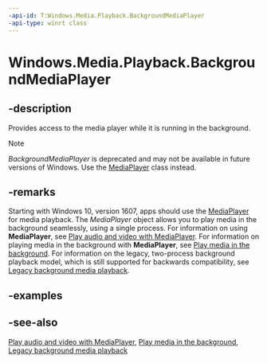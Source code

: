```yaml
---
-api-id: T:Windows.Media.Playback.BackgroundMediaPlayer
-api-type: winrt class
---
```


<!-- Class syntax.
public class BackgroundMediaPlayer 
-->

# Windows.Media.Playback.BackgroundMediaPlayer

## -description
Provides access to the media player while it is running in the background.

> [!NOTE]
> *BackgroundMediaPlayer* is deprecated and may not be available in future versions of Windows. Use the [MediaPlayer](mediaplayer.md) class instead.

## -remarks
Starting with Windows 10, version 1607, apps should use the [MediaPlayer](mediaplayer.md) for media playback. The *MediaPlayer* object allows you to play media in the background seamlessly, using a single process. For information on using **MediaPlayer**, see [Play audio and video with MediaPlayer](https://msdn.microsoft.com/en-us/windows/uwp/audio-video-camera/play-audio-and-video-with-mediaplayer). For information on playing media in the background with **MediaPlayer**, see [Play media in the background](https://msdn.microsoft.com/en-us/windows/uwp/audio-video-camera/background-audio). For information on the legacy, two-process background playback model, which is still supported for backwards compatibility, see [Legacy background media playback](https://msdn.microsoft.com/en-us/windows/uwp/audio-video-camera/legacy-background-media-playback).

## -examples

## -see-also
[Play audio and video with MediaPlayer](https://msdn.microsoft.com/en-us/windows/uwp/audio-video-camera/play-audio-and-video-with-mediaplayer), [Play media in the background](https://msdn.microsoft.com/en-us/windows/uwp/audio-video-camera/background-audio), [Legacy background media playback](https://msdn.microsoft.com/en-us/windows/uwp/audio-video-camera/legacy-background-media-playback)